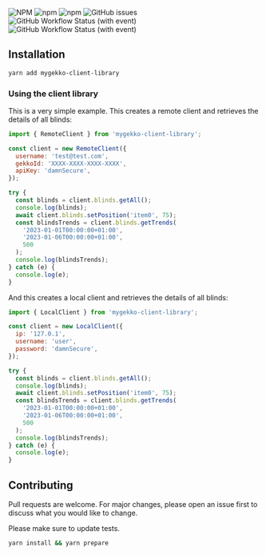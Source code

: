 ![NPM](https://img.shields.io/npm/l/mygekko-client-library)
![npm](https://img.shields.io/npm/v/mygekko-client-library)
![npm](https://img.shields.io/npm/dy/mygekko-client-library)
![GitHub issues](https://img.shields.io/github/issues/pinpong/mygekko-client-library)
![GitHub Workflow Status (with event)](https://img.shields.io/github/actions/workflow/status/pinpong/mygekko-client-library/deploy)
![GitHub Workflow Status (with event)](https://img.shields.io/github/actions/workflow/status/pinpong/mygekko-client-library/code_check)

## Installation

```sh
yarn add mygekko-client-library
```

### Using the client library

This is a very simple example. This creates a remote client and retrieves the details of all blinds:

```js
import { RemoteClient } from 'mygekko-client-library';

const client = new RemoteClient({
  username: 'test@test.com',
  gekkoId: 'XXXX-XXXX-XXXX-XXXX',
  apiKey: 'damnSecure',
});

try {
  const blinds = client.blinds.getAll();
  console.log(blinds);
  await client.blinds.setPosition('item0', 75);
  const blindsTrends = client.blinds.getTrends(
    '2023-01-01T00:00:00+01:00',
    '2023-01-06T00:00:00+01:00',
    500
  );
  console.log(blindsTrends);
} catch (e) {
  console.log(e);
}
```

And this creates a local client and retrieves the details of all blinds:

```js
import { LocalClient } from 'mygekko-client-library';

const client = new LocalClient({
  ip: '127.0.1',
  username: 'user',
  password: 'damnSecure',
});

try {
  const blinds = client.blinds.getAll();
  console.log(blinds);
  await client.blinds.setPosition('item0', 75);
  const blindsTrends = client.blinds.getTrends(
    '2023-01-01T00:00:00+01:00',
    '2023-01-06T00:00:00+01:00',
    500
  );
  console.log(blindsTrends);
} catch (e) {
  console.log(e);
}
```

## Contributing

Pull requests are welcome. For major changes, please open an issue first to discuss what you would like to change.

Please make sure to update tests.

```sh
yarn install && yarn prepare
```
